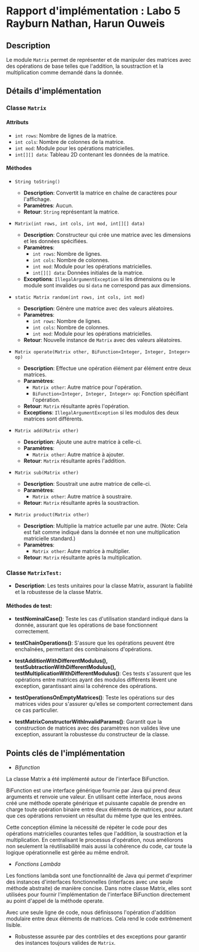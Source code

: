 # Rapport d'implémentation : Labo 5 Rayburn Nathan, Harun Ouweis

## Description
Le module `Matrix` permet de représenter et de manipuler des matrices avec des opérations de base telles que l'addition, la soustraction et la multiplication comme demandé dans la donnée.

## Détails d'implémentation

### Classe `Matrix`

#### Attributs
- `int rows`: Nombre de lignes de la matrice.
- `int cols`: Nombre de colonnes de la matrice.
- `int mod`: Module pour les opérations matricielles.
- `int[][] data`: Tableau 2D contenant les données de la matrice.

#### Méthodes

- `String toString()`
  - **Description**: Convertit la matrice en chaîne de caractères pour l'affichage.
  - **Paramètres**: Aucun.
  - **Retour**: `String` représentant la matrice.

- `Matrix(int rows, int cols, int mod, int[][] data)`
  - **Description**: Constructeur qui crée une matrice avec les dimensions et les données spécifiées.
  - **Paramètres**:
    - `int rows`: Nombre de lignes.
    - `int cols`: Nombre de colonnes.
    - `int mod`: Module pour les opérations matricielles.
    - `int[][] data`: Données initiales de la matrice.
  - **Exceptions**: `IllegalArgumentException` si les dimensions ou le module sont invalides ou si `data` ne correspond pas aux dimensions.

- `static Matrix random(int rows, int cols, int mod)`
  - **Description**: Génère une matrice avec des valeurs aléatoires.
  - **Paramètres**:
    - `int rows`: Nombre de lignes.
    - `int cols`: Nombre de colonnes.
    - `int mod`: Module pour les opérations matricielles.
  - **Retour**: Nouvelle instance de `Matrix` avec des valeurs aléatoires.

- `Matrix operate(Matrix other, BiFunction<Integer, Integer, Integer> op)`
  - **Description**: Effectue une opération élément par élément entre deux matrices.
  - **Paramètres**:
    - `Matrix other`: Autre matrice pour l'opération.
    - `BiFunction<Integer, Integer, Integer> op`: Fonction spécifiant l'opération.
  - **Retour**: `Matrix` résultante après l'opération.
  - **Exceptions**: `IllegalArgumentException` si les modulos des deux matrices sont différents.

- `Matrix add(Matrix other)`
  - **Description**: Ajoute une autre matrice à celle-ci.
  - **Paramètres**:
    - `Matrix other`: Autre matrice à ajouter.
  - **Retour**: `Matrix` résultante après l'addition.

- `Matrix sub(Matrix other)`
  - **Description**: Soustrait une autre matrice de celle-ci.
  - **Paramètres**:
    - `Matrix other`: Autre matrice à soustraire.
  - **Retour**: `Matrix` résultante après la soustraction.

- `Matrix product(Matrix other)`
  - **Description**: Multiplie la matrice actuelle par une autre. (Note: Cela est fait comme indiqué dans la donnée et non une multiplication matricielle standard.)
  - **Paramètres**:
    - `Matrix other`: Autre matrice à multiplier.
  - **Retour**: `Matrix` résultante après la multiplication.


### Classe `MatrixTest:`

- **Description**: Les tests unitaires pour la classe Matrix, assurant la fiabilité et la robustesse de la classe Matrix.

#### Méthodes de test:

- **testNominalCase()**: Teste les cas d'utilisation standard indiqué dans la donnée, assurant que les opérations de base fonctionnent correctement.

- **testChainOperations()**: S'assure que les opérations peuvent être enchaînées, permettant des combinaisons d'opérations.

- **testAdditionWithDifferentModulus(), testSubtractionWithDifferentModulus(), testMultiplicationWithDifferentModulus()**: Ces tests s'assurent que les opérations entre matrices ayant des modulos différents lèvent une exception, garantissant ainsi la cohérence des opérations.

- **testOperationsOnEmptyMatrices()**: Teste les opérations sur des matrices vides pour s'assurer qu'elles se comportent correctement dans ce cas particulier.

- **testMatrixConstructorWithInvalidParams()**: Garantit que la construction de matrices avec des paramètres non valides lève une exception, assurant la robustesse du constructeur de la classe.

## Points clés de l'implémentation

- *Bifunction*

La classe Matrix a été implémenté autour de l'interface BiFunction.

BiFunction est une interface générique fournie par Java qui prend deux arguments et renvoie une valeur. En utilisant cette interface, nous avons créé une méthode operate générique et puissante capable de prendre en charge toute opération binaire entre deux éléments de matrices, pour autant que ces opérations renvoient un résultat du même type que les entrées.

Cette conception élimine la nécessité de répéter le code pour des opérations matricielles courantes telles que l'addition, la soustraction et la multiplication. En centralisant le processus d'opération, nous améliorons non seulement la réutilisabilité mais aussi la cohérence du code, car toute la logique opérationnelle est gérée au même endroit.

- *Fonctions Lambda*

 Les fonctions lambda sont une fonctionnalité de Java qui permet d'exprimer des instances d'interfaces fonctionnelles (interfaces avec une seule méthode abstraite) de manière concise. Dans notre classe Matrix, elles sont utilisées pour fournir l'implémentation de l'interface BiFunction directement au point d'appel de la méthode operate.

Avec une seule ligne de code, nous définissons l'opération d'addition modulaire entre deux éléments de matrices. Cela rend le code extrêmement lisible.

- Robustesse assurée par des contrôles et des exceptions pour garantir des instances toujours valides de `Matrix`.
